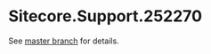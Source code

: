 # Sitecore.Support.252270

See [master branch](https://github.com/sitecoresupport/Sitecore.Support.252270) for details.